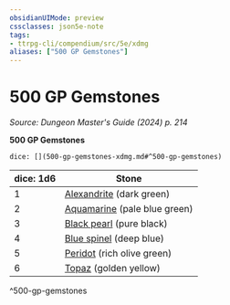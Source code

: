 ```yaml
---
obsidianUIMode: preview
cssclasses: json5e-note
tags:
- ttrpg-cli/compendium/src/5e/xdmg
aliases: ["500 GP Gemstones"]
---
```

# 500 GP Gemstones
*Source: Dungeon Master's Guide (2024) p. 214* 

**500 GP Gemstones**

`dice: [](500-gp-gemstones-xdmg.md#^500-gp-gemstones)`

| dice: 1d6 | Stone |
|-----------|-------|
| 1 | [Alexandrite](Mechanics/items/alexandrite-xdmg.md) (dark green) |
| 2 | [Aquamarine](Mechanics/items/aquamarine-xdmg.md) (pale blue green) |
| 3 | [Black pearl](Mechanics/items/black-pearl-xdmg.md) (pure black) |
| 4 | [Blue spinel](Mechanics/items/blue-spinel-xdmg.md) (deep blue) |
| 5 | [Peridot](Mechanics/items/peridot-xdmg.md) (rich olive green) |
| 6 | [Topaz](Mechanics/items/topaz-xdmg.md) (golden yellow) |
^500-gp-gemstones